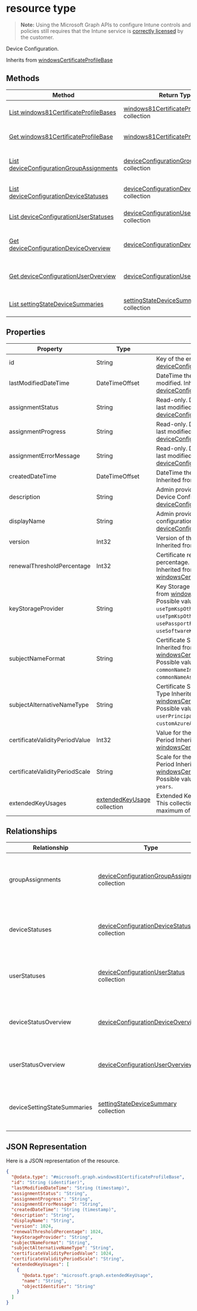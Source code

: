 ﻿#  resource type

> **Note:** Using the Microsoft Graph APIs to configure Intune controls and policies still requires that the Intune service is [correctly licensed](https://go.microsoft.com/fwlink/?linkid=839381) by the customer.

Device Configuration.

Inherits from [windowsCertificateProfileBase](../resources/intune_deviceconfig_windowscertificateprofilebase.md)

## Methods
|Method|Return Type|Description|
|---|---|---|
|[List windows81CertificateProfileBases](../api/intune_deviceconfig_windows81certificateprofilebase_list.md)|[windows81CertificateProfileBase](../resources/intune_deviceconfig_windows81certificateprofilebase.md) collection|List properties and relationships of the [windows81CertificateProfileBase](../resources/intune_deviceconfig_windows81certificateprofilebase.md) objects.|
|[Get windows81CertificateProfileBase](../api/intune_deviceconfig_windows81certificateprofilebase_get.md)|[windows81CertificateProfileBase](../resources/intune_deviceconfig_windows81certificateprofilebase.md)|Read properties and relationships of the [windows81CertificateProfileBase](../resources/intune_deviceconfig_windows81certificateprofilebase.md) object.|
|[List deviceConfigurationGroupAssignments](../api/intune_deviceconfig_deviceconfigurationgroupassignment_list.md)|[deviceConfigurationGroupAssignment](../resources/intune_deviceconfig_deviceconfigurationgroupassignment.md) collection|List properties and relationships of the [deviceConfigurationGroupAssignment](../resources/intune_deviceconfig_deviceconfigurationgroupassignment.md) objects.|
|[List deviceConfigurationDeviceStatuses](../api/intune_deviceconfig_deviceconfigurationdevicestatus_list.md)|[deviceConfigurationDeviceStatus](../resources/intune_deviceconfig_deviceconfigurationdevicestatus.md) collection|List properties and relationships of the [deviceConfigurationDeviceStatus](../resources/intune_deviceconfig_deviceconfigurationdevicestatus.md) objects.|
|[List deviceConfigurationUserStatuses](../api/intune_deviceconfig_deviceconfigurationuserstatus_list.md)|[deviceConfigurationUserStatus](../resources/intune_deviceconfig_deviceconfigurationuserstatus.md) collection|List properties and relationships of the [deviceConfigurationUserStatus](../resources/intune_deviceconfig_deviceconfigurationuserstatus.md) objects.|
|[Get deviceConfigurationDeviceOverview](../api/intune_deviceconfig_deviceconfigurationdeviceoverview_get.md)|[deviceConfigurationDeviceOverview](../resources/intune_deviceconfig_deviceconfigurationdeviceoverview.md)|Read properties and relationships of the [deviceConfigurationDeviceOverview](../resources/intune_deviceconfig_deviceconfigurationdeviceoverview.md) object.|
|[Get deviceConfigurationUserOverview](../api/intune_deviceconfig_deviceconfigurationuseroverview_get.md)|[deviceConfigurationUserOverview](../resources/intune_deviceconfig_deviceconfigurationuseroverview.md)|Read properties and relationships of the [deviceConfigurationUserOverview](../resources/intune_deviceconfig_deviceconfigurationuseroverview.md) object.|
|[List settingStateDeviceSummaries](../api/intune_deviceconfig_settingstatedevicesummary_list.md)|[settingStateDeviceSummary](../resources/intune_deviceconfig_settingstatedevicesummary.md) collection|List properties and relationships of the [settingStateDeviceSummary](../resources/intune_deviceconfig_settingstatedevicesummary.md) objects.|

## Properties
|Property|Type|Description|
|---|---|---|
|id|String|Key of the entity. Inherited from [deviceConfiguration](../resources/intune_deviceconfig_deviceconfiguration.md)|
|lastModifiedDateTime|DateTimeOffset|DateTime the object was last modified. Inherited from [deviceConfiguration](../resources/intune_deviceconfig_deviceconfiguration.md)|
|assignmentStatus|String|Read-only. DateTime the object was last modified. Inherited from [deviceConfiguration](../resources/intune_deviceconfig_deviceconfiguration.md)|
|assignmentProgress|String|Read-only. DateTime the object was last modified. Inherited from [deviceConfiguration](../resources/intune_deviceconfig_deviceconfiguration.md)|
|assignmentErrorMessage|String|Read-only. DateTime the object was last modified. Inherited from [deviceConfiguration](../resources/intune_deviceconfig_deviceconfiguration.md)|
|createdDateTime|DateTimeOffset|DateTime the object was created. Inherited from [deviceConfiguration](../resources/intune_deviceconfig_deviceconfiguration.md)|
|description|String|Admin provided description of the Device Configuration. Inherited from [deviceConfiguration](../resources/intune_deviceconfig_deviceconfiguration.md)|
|displayName|String|Admin provided name of the device configuration. Inherited from [deviceConfiguration](../resources/intune_deviceconfig_deviceconfiguration.md)|
|version|Int32|Version of the device configuration. Inherited from [deviceConfiguration](../resources/intune_deviceconfig_deviceconfiguration.md)|
|renewalThresholdPercentage|Int32|Certificate renewal threshold percentage. Valid values 1 to 99 Inherited from [windowsCertificateProfileBase](../resources/intune_deviceconfig_windowscertificateprofilebase.md)|
|keyStorageProvider|String|Key Storage Provider (KSP) Inherited from [windowsCertificateProfileBase](../resources/intune_deviceconfig_windowscertificateprofilebase.md) Possible values are: `useTpmKspOtherwiseUseSoftwareKsp`, `useTpmKspOtherwiseFail`, `usePassportForWorkKspOtherwiseFail`, `useSoftwareKsp`.|
|subjectNameFormat|String|Certificate Subject Name Format Inherited from [windowsCertificateProfileBase](../resources/intune_deviceconfig_windowscertificateprofilebase.md) Possible values are: `commonName`, `commonNameIncludingEmail`, `commonNameAsEmail`, `custom`.|
|subjectAlternativeNameType|String|Certificate Subject Alternative Name Type Inherited from [windowsCertificateProfileBase](../resources/intune_deviceconfig_windowscertificateprofilebase.md) Possible values are: `emailAddress`, `userPrincipalName`, `customAzureADAttribute`.|
|certificateValidityPeriodValue|Int32|Value for the Certificate Validity Period Inherited from [windowsCertificateProfileBase](../resources/intune_deviceconfig_windowscertificateprofilebase.md)|
|certificateValidityPeriodScale|String|Scale for the Certificate Validity Period Inherited from [windowsCertificateProfileBase](../resources/intune_deviceconfig_windowscertificateprofilebase.md) Possible values are: `days`, `months`, `years`.|
|extendedKeyUsages|[extendedKeyUsage](../resources/intune_deviceconfig_extendedkeyusage.md) collection|Extended Key Usage (EKU) settings. This collection can contain a maximum of 500 elements.|

## Relationships
|Relationship|Type|Description|
|---|---|---|
|groupAssignments|[deviceConfigurationGroupAssignment](../resources/intune_deviceconfig_deviceconfigurationgroupassignment.md) collection|The list of group assignments for the device configuration profile. Inherited from [deviceConfiguration](../resources/intune_deviceconfig_deviceconfiguration.md)|
|deviceStatuses|[deviceConfigurationDeviceStatus](../resources/intune_deviceconfig_deviceconfigurationdevicestatus.md) collection|Device configuration installation stauts by device. Inherited from [deviceConfiguration](../resources/intune_deviceconfig_deviceconfiguration.md)|
|userStatuses|[deviceConfigurationUserStatus](../resources/intune_deviceconfig_deviceconfigurationuserstatus.md) collection|Device configuration installation stauts by user. Inherited from [deviceConfiguration](../resources/intune_deviceconfig_deviceconfiguration.md)|
|deviceStatusOverview|[deviceConfigurationDeviceOverview](../resources/intune_deviceconfig_deviceconfigurationdeviceoverview.md)|Device Configuration devices status overview Inherited from [deviceConfiguration](../resources/intune_deviceconfig_deviceconfiguration.md)|
|userStatusOverview|[deviceConfigurationUserOverview](../resources/intune_deviceconfig_deviceconfigurationuseroverview.md)|Device Configuration users status overview Inherited from [deviceConfiguration](../resources/intune_deviceconfig_deviceconfiguration.md)|
|deviceSettingStateSummaries|[settingStateDeviceSummary](../resources/intune_deviceconfig_settingstatedevicesummary.md) collection|Device Configuration Setting State Device Summary Inherited from [deviceConfiguration](../resources/intune_deviceconfig_deviceconfiguration.md)|

## JSON Representation
Here is a JSON representation of the resource.
<!-- {
  "blockType": "resource",
  "keyProperty": "id",
  "@odata.type": "microsoft.graph.windows81CertificateProfileBase"
}
-->
```json
{
  "@odata.type": "#microsoft.graph.windows81CertificateProfileBase",
  "id": "String (identifier)",
  "lastModifiedDateTime": "String (timestamp)",
  "assignmentStatus": "String",
  "assignmentProgress": "String",
  "assignmentErrorMessage": "String",
  "createdDateTime": "String (timestamp)",
  "description": "String",
  "displayName": "String",
  "version": 1024,
  "renewalThresholdPercentage": 1024,
  "keyStorageProvider": "String",
  "subjectNameFormat": "String",
  "subjectAlternativeNameType": "String",
  "certificateValidityPeriodValue": 1024,
  "certificateValidityPeriodScale": "String",
  "extendedKeyUsages": [
    {
      "@odata.type": "microsoft.graph.extendedKeyUsage",
      "name": "String",
      "objectIdentifier": "String"
    }
  ]
}
```



